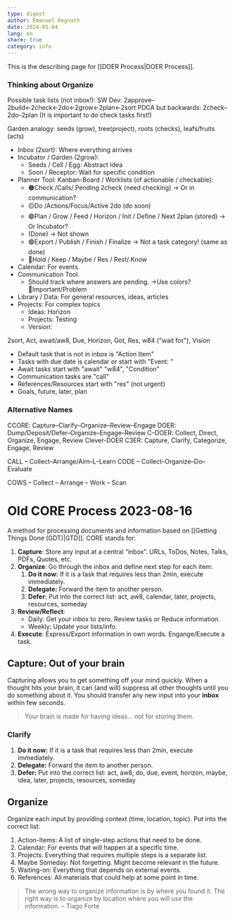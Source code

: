 ```yaml
---
type: digest
author: Emanuel Regnath
date: 2024-05-04
lang: en
share: true
category: info
---
```

This is the describing page for [[DOER Process|DOER Process]].

### Thinking about Organize
Possible task lists (not inbox!):
SW Dev: 2approve–2build←2check←2do←2grow←2plan←2sort
PDCA but backwards: 2check–2do–2plan  (It is important to do check tasks first!)

Garden analogy: seeds (grow), tree(project), roots (checks), leafs/fruits (acts) 

* Inbox (2sort): Where everything arrives
* Incubator / Garden (2grow):
	* Seeds / Cell / Egg: Abstract Idea
	* Soon / Receptor: Wait for specific condition
* Planner Tool: Kanban-Board / Worklists (of actionable / checkable): 
	* 🟠Check /Calls/ Pending 2check (need checking) → Or in communication?
	* 🟡Do /Actions/Focus/Active 2do (do soon)
	* 🟣Plan / Grow / Feed / Horizon / Init / Define / Next 2plan (stored) → Or Incubator?
	* (Done) → Not shown
	* 🟢Export / Publish / Finish / Finalize  → Not a task category! (same as done)
	* 🔷Hold / Keep / Maybe / Res / Rest/ Know
* Calendar: For events.
* Communication Tool.
	* Should track where answers are pending. →Use colors? 🔺Important/Problem
* Library / Data: For general resources, ideas, articles
* Projects: For complex topics
	* Ideas: Horizon 
	* Projects: Testing 
	* Version: 


2sort, Act, await/aw8, Due, Horizon,  Got, Res, w84 ("wait for"), Vision


* Default task that is not in inbox is "Action Item"
* Tasks with due date is calendar or start with "Event: "
* Await tasks start with "await" "w84", "Condition"
* Communication tasks are "call"
* References/Resources start with "res"  (not urgent)
* Goals, future, later, plan



### Alternative Names
CCORE: Capture–Clarify–Organize–Review–Engage
DOER: Dump/Deposit/Defer–Organize–Engage–Review
C–DOER: Collect, Direct, Organize, Engage, Review
Clever-DOER
C3ER: Capture, Clarify, Categorize, Engage, Review

CALL – Collect–Arrange/Aim–L–Learn
CODE – Collect–Organize–Do–Evaluate

COWS – Collect – Arrange – Work – Scan



# Old CORE Process 2023-08-16
A method for processing documents and information based on [[Getting Things Done (GDT)|GTD]]. CORE stands for:

1. **Capture**: Store any input at a central “inbox”. URLs, ToDos, Notes, Talks, PDFs, Quotes, etc.
2. **Organize**: Go through the inbox and define next step for each item:
	1. **Do it now:** If it is a task that requires less than 2min, execute immediately.
	2. **Delegate:** Forward the item to another person.
	3. **Defer:** Put into the correct list: act, aw8, calendar, later, projects, resources, someday  
3. **Review/Reflect**: 
	* Daily: Get your inbox to zero. Review tasks or Reduce information.
	* Weekly: Update your lists/info. 
4. **Execute**: Express/Export information in own words. Engange/Execute a task.



## Capture: Out of your brain 
Capturing allows you to get something off your mind quickly. When a thought hits your brain, it can (and will) suppress all other thoughts until you do something about it. You should transfer any new input into your **inbox** within few seconds.

> Your brain is made for having ideas... not for storing them.


### Clarify

1. **Do it now:** If it is a task that requires less than 2min, execute immediately.
2. **Delegate:** Forward the item to another person.
3. **Defer:** Put into the correct list: act, aw8, do, due, event, horizon, maybe, idea, later, projects, resources, someday


## Organize
Organize each input by providing context (time, location, topic). Put into the correct list:

1. Action-Items: A list of single-step actions that need to be done.
2. Calendar: For events that will happen at a specific time.
4. Projects: Everything that requires multiple steps is a separate list.
5. Maybe Someday: Not forgetting. Might become relevant in the future.
6. Waiting-on: Everything that depends on external events.
7. References: All materials that could help at some point in time.

> The wrong way to organize information is by where you found it. The right way is to organize by location where you will *use* the information. – Tiago Forte
